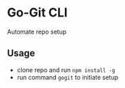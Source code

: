 # Go-Git CLI
Automate repo setup

## Usage
* clone repo and run `npm install -g`
* run command `gogit` to initiate setup
